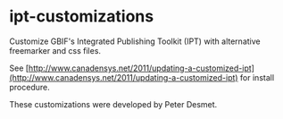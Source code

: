 ipt-customizations
==================

Customize GBIF's Integrated Publishing Toolkit (IPT) with alternative freemarker and css files.

See [http://www.canadensys.net/2011/updating-a-customized-ipt](http://www.canadensys.net/2011/updating-a-customized-ipt) for install procedure.

These customizations were developed by Peter Desmet.